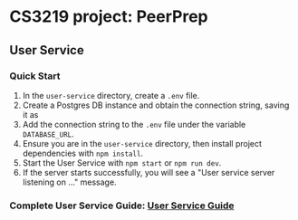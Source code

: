 # CS3219 project: PeerPrep

## User Service

### Quick Start

1. In the `user-service` directory, create a `.env` file.
2. Create a Postgres DB instance and obtain the connection string, saving it as 
3. Add the connection string to the `.env` file under the variable `DATABASE_URL`.
4. Ensure you are in the `user-service` directory, then install project dependencies with `npm install`.
6. Start the User Service with `npm start` or `npm run dev`.
7. If the server starts successfully, you will see a "User service server listening on ..." message.

### Complete User Service Guide: [User Service Guide](./user-service/README.md)